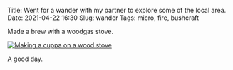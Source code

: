 Title: Went for a wander with my partner to explore some of the local area.
Date: 2021-04-22 16:30
Slug: wander
Tags: micro, fire, bushcraft

Made a brew with a woodgas stove.

<a href="{static}/media/images/2021-04-22 wander/stove.jpg"><img class="align-center" src="{static}/media/images/2021-04-22 wander/tn_stove.jpg" alt="Making a cuppa on a wood stove" /></a>

A good day.
